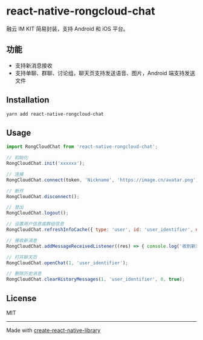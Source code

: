 # react-native-rongcloud-chat

融云 IM KIT 简易封装，支持 Android 和 iOS 平台。

## 功能
- 支持新消息接收
- 支持单聊、群聊、讨论组，聊天页支持发送语音、图片，Android 端支持发送文件

## Installation

```sh
yarn add react-native-rongcloud-chat
```

## Usage


```js
import RongCloudChat from 'react-native-rongcloud-chat';

// 初始化
RongCloudChat.init('xxxxxx');

// 连接
RongCloudChat.connect(token, 'Nickname', 'https://image.cn/avatar.png');

// 断开
RongCloudChat.disconnect();

// 登出
RongCloudChat.logout();

// 设置用户信息或群组信息
RongCloudChat.refreshInfoCache({ type: 'user', id: 'user_identifier', name: 'Nickname', portrait: 'https://image.cn/avatar.png' });

// 接收新消息
RongCloudChat.addMessageReceivedListener((res) => { console.log('收到新消息：', res); });

// 打开聊天页
RongCloudChat.openChat(1, 'user_identifier');

// 删除历史消息
RongCloudChat.clearHistoryMessages(1, 'user_identifier', 0, true);

```

## License

MIT

---

Made with [create-react-native-library](https://github.com/callstack/react-native-builder-bob)
